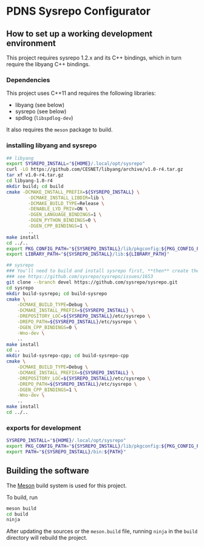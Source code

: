 # PDNS Sysrepo Configurator

## How to set up a working development environment
This project requires sysrepo 1.2.x and its C++ bindings, which in turn require the libyang C++ bindings.

### Dependencies
This project uses C++11 and requires the following libraries:

 * libyang (see below)
 * sysrepo (see below)
 * spdlog (`libspdlog-dev`)

It also requires the `meson` package to build.

### installing libyang and sysrepo
```bash
## libyang
export SYSREPO_INSTALL="${HOME}/.local/opt/sysrepo"
curl -LO https://github.com/CESNET/libyang/archive/v1.0-r4.tar.gz
tar xf v1.0-r4.tar.gz
cd libyang-1.0-r4
mkdir build; cd build
cmake -DCMAKE_INSTALL_PREFIX=${SYSREPO_INSTALL} \
        -DCMAKE_INSTALL_LIBDIR=lib \
        -DCMAKE_BUILD_TYPE=Release \
        -DENABLE_LYD_PRIV=ON \
        -DGEN_LANGUAGE_BINDINGS=1 \
        -DGEN_PYTHON_BINDINGS=0 \
        -DGEN_CPP_BINDINGS=1 \
        ..
make install
cd ../..
export PKG_CONFIG_PATH="${SYSREPO_INSTALL}/lib/pkgconfig:${PKG_CONFIG_PATH}"
export LIBRARY_PATH="${SYSREPO_INSTALL}/lib:${LIBRARY_PATH}"

## sysrepo
### You'll need to build and install sysrepo first, **then** create the bindings
### see https://github.com/sysrepo/sysrepo/issues/1653
git clone --branch devel https://github.com/sysrepo/sysrepo.git
cd sysrepo
mkdir build-sysrepo; cd build-sysrepo
cmake \
    -DCMAKE_BUILD_TYPE=Debug \
    -DCMAKE_INSTALL_PREFIX=${SYSREPO_INSTALL} \
    -DREPOSITORY_LOC=${SYSREPO_INSTALL}/etc/sysrepo \
    -DREPO_PATH=${SYSREPO_INSTALL}/etc/sysrepo \
    -DGEN_CPP_BINDINGS=0 \
    -Wno-dev \
    ..
make install
cd ..
mkdir build-sysrepo-cpp; cd build-sysrepo-cpp
cmake \
    -DCMAKE_BUILD_TYPE=Debug \
    -DCMAKE_INSTALL_PREFIX=${SYSREPO_INSTALL} \
    -DREPOSITORY_LOC=${SYSREPO_INSTALL}/etc/sysrepo \
    -DREPO_PATH=${SYSREPO_INSTALL}/etc/sysrepo \
    -DGEN_CPP_BINDINGS=1 \
    -Wno-dev \
    ..
make install
cd ../..
```

### exports for development
```bash
SYSREPO_INSTALL="${HOME}/.local/opt/sysrepo"
export PKG_CONFIG_PATH="${SYSREPO_INSTALL}/lib/pkgconfig:${PKG_CONFIG_PATH}"
export PATH="${SYSREPO_INSTALL}/bin:${PATH}"
```

## Building the software
The [Meson](https://mesonbuild.com/Builtin-options.html) build system is used for this project.

To build, run

```bash
meson build
cd build
ninja
```

After updating the sources or the `meson.build` file, running `ninja` in the `build` directory will rebuild the project.
